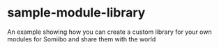 # sample-module-library
An example showing how you can create a custom library for your own modules for Somiibo and share them with the world
